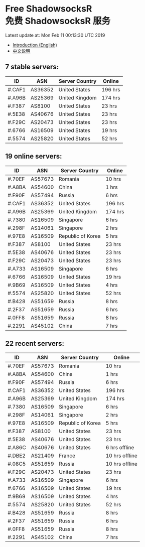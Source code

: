 # Free ShadowsocksR<br>免费 ShadowsocksR 服务

Latest update at: Mon Feb 11 00:13:30 UTC 2019

- [Introduction (English)](https://vision-network.readthedocs.io/en/latest/autossr/autossr.html)
- [中文说明](https://vision-network.readthedocs.io/zh_CN/latest/autossr/autossr.html)


## 7 stable servers:

| ID | ASN | Server Country | Online |
| ------ | ------ | ------ | ------ |
| #.CAF1 | AS36352 | United States | 196 hrs |
| #.A96B | AS25369 | United Kingdom | 174 hrs |
| #.F387 | AS8100 | United States | 23 hrs |
| #.5E38 | AS40676 | United States | 23 hrs |
| #.F29C | AS20473 | United States | 23 hrs |
| #.6766 | AS16509 | United States | 19 hrs |
| #.5574 | AS25820 | United States | 52 hrs |

## 19 online servers:

| ID | ASN | Server Country | Online |
| ------ | ------ | ------ | ------ |
| #.70EF | AS57673 | Romania | 10 hrs |
| #.A8BA | AS54600 | China | 1 hrs |
| #.F90F | AS57494 | Russia | 6 hrs |
| #.CAF1 | AS36352 | United States | 196 hrs |
| #.A96B | AS25369 | United Kingdom | 174 hrs |
| #.7380 | AS16509 | Singapore | 6 hrs |
| #.298F | AS14061 | Singapore | 2 hrs |
| #.97E8 | AS16509 | Republic of Korea | 5 hrs |
| #.F387 | AS8100 | United States | 23 hrs |
| #.5E38 | AS40676 | United States | 23 hrs |
| #.F29C | AS20473 | United States | 23 hrs |
| #.A733 | AS16509 | Singapore | 6 hrs |
| #.6766 | AS16509 | United States | 19 hrs |
| #.9B69 | AS16509 | United States | 4 hrs |
| #.5574 | AS25820 | United States | 52 hrs |
| #.B428 | AS51659 | Russia | 8 hrs |
| #.2F37 | AS51659 | Russia | 6 hrs |
| #.0FF8 | AS51659 | Russia | 8 hrs |
| #.2291 | AS45102 | China | 7 hrs |

## 22 recent servers:

| ID | ASN | Server Country | Online |
| ------ | ------ | ------ | ------ |
| #.70EF | AS57673 | Romania | 10 hrs |
| #.A8BA | AS54600 | China | 1 hrs |
| #.F90F | AS57494 | Russia | 6 hrs |
| #.CAF1 | AS36352 | United States | 196 hrs |
| #.A96B | AS25369 | United Kingdom | 174 hrs |
| #.7380 | AS16509 | Singapore | 6 hrs |
| #.298F | AS14061 | Singapore | 2 hrs |
| #.97E8 | AS16509 | Republic of Korea | 5 hrs |
| #.F387 | AS8100 | United States | 23 hrs |
| #.5E38 | AS40676 | United States | 23 hrs |
| #.A86C | AS40676 | United States | 6 hrs offline |
| #.DBE2 | AS21409 | France | 10 hrs offline |
| #.08C5 | AS51659 | Russia | 10 hrs offline |
| #.F29C | AS20473 | United States | 23 hrs |
| #.A733 | AS16509 | Singapore | 6 hrs |
| #.6766 | AS16509 | United States | 19 hrs |
| #.9B69 | AS16509 | United States | 4 hrs |
| #.5574 | AS25820 | United States | 52 hrs |
| #.B428 | AS51659 | Russia | 8 hrs |
| #.2F37 | AS51659 | Russia | 6 hrs |
| #.0FF8 | AS51659 | Russia | 8 hrs |
| #.2291 | AS45102 | China | 7 hrs |


